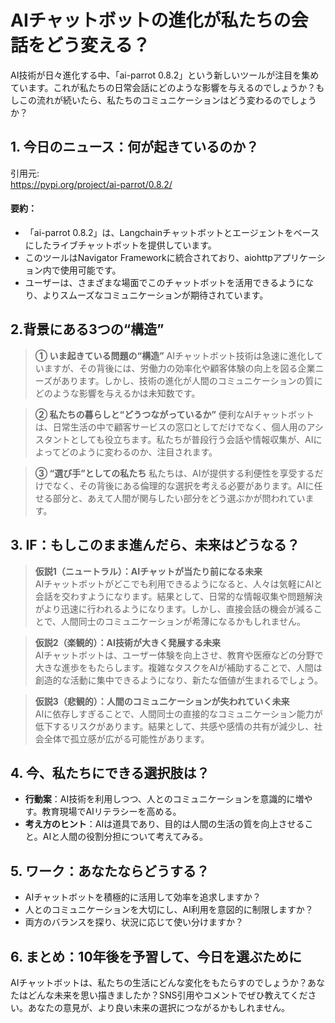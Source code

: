 # AIチャットボットの進化が私たちの会話をどう変える？

AI技術が日々進化する中、「ai-parrot 0.8.2」という新しいツールが注目を集めています。これが私たちの日常会話にどのような影響を与えるのでしょうか？もしこの流れが続いたら、私たちのコミュニケーションはどう変わるのでしょうか？

## 1. 今日のニュース：何が起きているのか？
引用元:  
https://pypi.org/project/ai-parrot/0.8.2/

#### 要約：
- 「ai-parrot 0.8.2」は、Langchainチャットボットとエージェントをベースにしたライブチャットボットを提供しています。
- このツールはNavigator Frameworkに統合されており、aiohttpアプリケーション内で使用可能です。
- ユーザーは、さまざまな場面でこのチャットボットを活用できるようになり、よりスムーズなコミュニケーションが期待されています。

## 2.背景にある3つの“構造”

> **① いま起きている問題の“構造”**
AIチャットボット技術は急速に進化していますが、その背後には、労働力の効率化や顧客体験の向上を図る企業ニーズがあります。しかし、技術の進化が人間のコミュニケーションの質にどのような影響を与えるかは未知数です。

> **② 私たちの暮らしと“どうつながっているか”**
便利なAIチャットボットは、日常生活の中で顧客サービスの窓口としてだけでなく、個人用のアシスタントとしても役立ちます。私たちが普段行う会話や情報収集が、AIによってどのように変わるのか、注目されます。

> **③ “選び手”としての私たち**
私たちは、AIが提供する利便性を享受するだけでなく、その背後にある倫理的な選択を考える必要があります。AIに任せる部分と、あえて人間が関与したい部分をどう選ぶかが問われています。

## 3. IF：もしこのまま進んだら、未来はどうなる？

> **仮説1（ニュートラル）：AIチャットが当たり前になる未来**  
> AIチャットボットがどこでも利用できるようになると、人々は気軽にAIと会話を交わすようになります。結果として、日常的な情報収集や問題解決がより迅速に行われるようになります。しかし、直接会話の機会が減ることで、人間同士のコミュニケーションが希薄になるかもしれません。

> **仮説2（楽観的）：AI技術が大きく発展する未来**  
> AIチャットボットは、ユーザー体験を向上させ、教育や医療などの分野で大きな進歩をもたらします。複雑なタスクをAIが補助することで、人間は創造的な活動に集中できるようになり、新たな価値が生まれるでしょう。

> **仮説3（悲観的）：人間のコミュニケーションが失われていく未来**  
> AIに依存しすぎることで、人間同士の直接的なコミュニケーション能力が低下するリスクがあります。結果として、共感や感情の共有が減少し、社会全体で孤立感が広がる可能性があります。

## 4. 今、私たちにできる選択肢は？
- **行動案**：AI技術を利用しつつ、人とのコミュニケーションを意識的に増やす。教育現場でAIリテラシーを高める。
- **考え方のヒント**：AIは道具であり、目的は人間の生活の質を向上させること。AIと人間の役割分担について考えてみる。

## 5. ワーク：あなたならどうする？
- AIチャットボットを積極的に活用して効率を追求しますか？
- 人とのコミュニケーションを大切にし、AI利用を意図的に制限しますか？
- 両方のバランスを探り、状況に応じて使い分けますか？

## 6. まとめ：10年後を予習して、今日を選ぶために
AIチャットボットは、私たちの生活にどんな変化をもたらすのでしょうか？あなたはどんな未来を思い描きましたか？SNS引用やコメントでぜひ教えてください。あなたの意見が、より良い未来の選択につながるかもしれません。